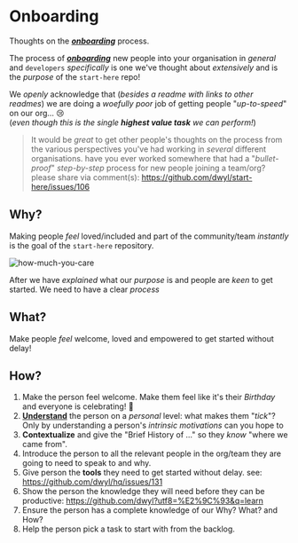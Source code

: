 # Onboarding

Thoughts on the [***onboarding***](https://en.wikipedia.org/wiki/Onboarding) process.

The process of [***onboarding***](https://en.wikipedia.org/wiki/Onboarding)
new people into your organisation in _general_ and `developers` _specifically_
is one we've thought about _extensively_ and is the _purpose_ of the `start-here` repo!

We _openly_ acknowledge that (_besides a readme with links to other readmes_)
we are doing a _woefully poor_ job of getting people "_up-to-speed_" on our org... 😢  
(_even though this is the single **highest value task** we can perform!_)

> It would be _great_ to get other people's thoughts on the process from the
various perspectives you've had working in _several_ different organisations.
have you ever worked somewhere that had a "_bullet-proof_" _step-by-step_
process for new people joining a team/org?
> please share via comment(s): https://github.com/dwyl/start-here/issues/106

## Why?

Making people _feel_ loved/included and part of the community/team _instantly_
is the goal of the `start-here` repository.

![how-much-you-care](https://cloud.githubusercontent.com/assets/194400/20658044/1fc4f7c2-b532-11e6-9a2a-9313eb047a67.png)

After we have _explained_ what our _purpose_ is and people are _keen_ to
get started. We need to have a clear _process_


## What?

Make people _feel_ welcome, loved and empowered to get started without delay!


## How?

1. Make the person feel welcome. Make them feel like it's their _Birthday_ and everyone is celebrating! :tada:
5. [**Understand**](https://www.youtube.com/watch?v=TpNbW9MAarQ) the person on a _personal_ level: what makes them "_tick_"?
Only by understanding a person's _intrinsic motivations_ can you hope to
4. **Contextualize** and give the "Brief History of ..." so they _know_ "where we came from".
1. Introduce the person to all the relevant people in the org/team they are going to need to speak to and why.
2. Give person the **tools** they need to get started without delay. see: https://github.com/dwyl/hq/issues/131
3. Show the person the knowledge they will need before they can be productive: https://github.com/dwyl?utf8=%E2%9C%93&q=learn
6. Ensure the person has a complete knowledge of our Why? What? and How?
6. Help the person pick a task to start with from the backlog.
